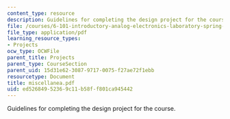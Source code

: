 ```yaml
---
content_type: resource
description: Guidelines for completing the design project for the course.
file: /courses/6-101-introductory-analog-electronics-laboratory-spring-2007/ed52684952369c11b58ff801ca945442_miscellanea.pdf
file_type: application/pdf
learning_resource_types:
- Projects
ocw_type: OCWFile
parent_title: Projects
parent_type: CourseSection
parent_uid: 15d31e62-3087-9717-0075-f27ae72f1ebb
resourcetype: Document
title: miscellanea.pdf
uid: ed526849-5236-9c11-b58f-f801ca945442
---
```

Guidelines for completing the design project for the course.

